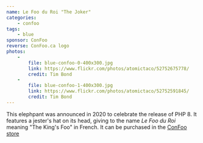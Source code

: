```yaml
---
name: Le Foo du Roi "The Joker"
categories:
    - confoo
tags:
    - blue
sponsor: ConFoo
reverse: ConFoo.ca logo
photos:
    -
        file: blue-confoo-0-400x300.jpg
        link: https://www.flickr.com/photos/atomictaco/52752675778/
        credit: Tim Bond
    -
        file: blue-confoo-1-400x300.jpg
        link: https://www.flickr.com/photos/atomictaco/52752591845/
        credit: Tim Bond
---
```

This elephpant was announced in 2020 to celebrate the release of PHP 8.  It
features a jester's hat on its head, giving to the name _Le Foo du Roi_ meaning
"The King's Foo" in French.  It can be purchased in the
[ConFoo store](https://shop.confoo.ca/toys)
